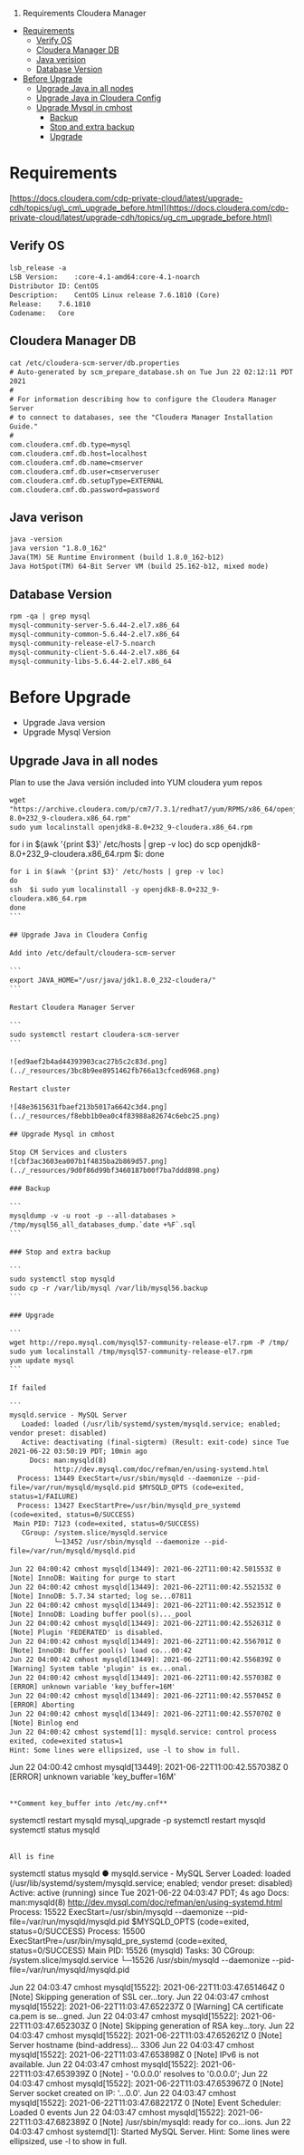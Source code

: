 1. Requirements Cloudera Manager 

- [Requirements](#requierements)
    - [Verify OS](#verify-os)
    - [Cloudera Manager DB](#cloudera-manager-db)
    - [Java verision](#java-verison)
    - [Database Version](#database-version)
- [Before Upgrade](#before-upgrade)
    - [Upgrade Java in all nodes](#upgrade-java-in-all-nodes)
    - [Upgrade Java in Cloudera Config](#upgrade-java-in-cloudera-config)
    - [Upgrade Mysql in cmhost](#upgrade-mysql-in-cmhost)
        - [Backup](#backup)
        - [Stop and extra backup](#stop-and-extra-backup)
        - [Upgrade](#upgrade)

# Requirements

[https://docs.cloudera.com/cdp-private-cloud/latest/upgrade-cdh/topics/ug\_cm\_upgrade_before.html](https://docs.cloudera.com/cdp-private-cloud/latest/upgrade-cdh/topics/ug_cm_upgrade_before.html)

## Verify OS

```
lsb_release -a
LSB Version:	:core-4.1-amd64:core-4.1-noarch
Distributor ID:	CentOS
Description:	CentOS Linux release 7.6.1810 (Core)
Release:	7.6.1810
Codename:	Core
```

## Cloudera Manager DB

```
cat /etc/cloudera-scm-server/db.properties
# Auto-generated by scm_prepare_database.sh on Tue Jun 22 02:12:11 PDT 2021
#
# For information describing how to configure the Cloudera Manager Server
# to connect to databases, see the "Cloudera Manager Installation Guide."
#
com.cloudera.cmf.db.type=mysql
com.cloudera.cmf.db.host=localhost
com.cloudera.cmf.db.name=cmserver
com.cloudera.cmf.db.user=cmserveruser
com.cloudera.cmf.db.setupType=EXTERNAL
com.cloudera.cmf.db.password=password
```

## Java verison

```
java -version
java version "1.8.0_162"
Java(TM) SE Runtime Environment (build 1.8.0_162-b12)
Java HotSpot(TM) 64-Bit Server VM (build 25.162-b12, mixed mode)

```

## Database Version

```
rpm -qa | grep mysql
mysql-community-server-5.6.44-2.el7.x86_64
mysql-community-common-5.6.44-2.el7.x86_64
mysql-community-release-el7-5.noarch
mysql-community-client-5.6.44-2.el7.x86_64
mysql-community-libs-5.6.44-2.el7.x86_64
```

# Before Upgrade

- Upgrade Java version
- Upgrade Mysql Version

## Upgrade Java in all nodes

Plan to use the Java versión included into YUM cloudera yum repos

```
wget "https://archive.cloudera.com/p/cm7/7.3.1/redhat7/yum/RPMS/x86_64/openjdk8-8.0+232_9-cloudera.x86_64.rpm"
sudo yum localinstall openjdk8-8.0+232_9-cloudera.x86_64.rpm
``````
for i in $(awk '{print $3}' /etc/hosts | grep -v loc)
do
scp openjdk8-8.0+232_9-cloudera.x86_64.rpm $i:
done
``````
for i in $(awk '{print $3}' /etc/hosts | grep -v loc)
do
ssh  $i sudo yum localinstall -y openjdk8-8.0+232_9-cloudera.x86_64.rpm
done
```

## Upgrade Java in Cloudera Config

Add into /etc/default/cloudera-scm-server

```
export JAVA_HOME="/usr/java/jdk1.8.0_232-cloudera/"
```

Restart Cloudera Manager Server

```
sudo systemctl restart cloudera-scm-server
```

![ed9aef2b4ad44393903cac27b5c2c83d.png](../_resources/3bc8b9ee8951462fb766a13cfced6968.png)

Restart cluster

![48e3615631fbaef213b5017a6642c3d4.png](../_resources/f8ebb1b0ea0c4f83988a82674c6ebc25.png)

## Upgrade Mysql in cmhost

Stop CM Services and clusters
![cbf3ac3603ea007b1f4835ba2b869d57.png](../_resources/9d0f86d99bf3460187b00f7ba7ddd898.png)

### Backup

```
mysqldump -v -u root -p --all-databases > /tmp/mysql56_all_databases_dump.`date +%F`.sql 
```

### Stop and extra backup

```
sudo systemctl stop mysqld
sudo cp -r /var/lib/mysql /var/lib/mysql56.backup
```

### Upgrade

```
wget http://repo.mysql.com/mysql57-community-release-el7.rpm -P /tmp/
sudo yum localinstall /tmp/mysql57-community-release-el7.rpm
yum update mysql
```

If failed

```
mysqld.service - MySQL Server
   Loaded: loaded (/usr/lib/systemd/system/mysqld.service; enabled; vendor preset: disabled)
   Active: deactivating (final-sigterm) (Result: exit-code) since Tue 2021-06-22 03:50:19 PDT; 10min ago
     Docs: man:mysqld(8)
           http://dev.mysql.com/doc/refman/en/using-systemd.html
  Process: 13449 ExecStart=/usr/sbin/mysqld --daemonize --pid-file=/var/run/mysqld/mysqld.pid $MYSQLD_OPTS (code=exited, status=1/FAILURE)
  Process: 13427 ExecStartPre=/usr/bin/mysqld_pre_systemd (code=exited, status=0/SUCCESS)
 Main PID: 7123 (code=exited, status=0/SUCCESS)
   CGroup: /system.slice/mysqld.service
           └─13452 /usr/sbin/mysqld --daemonize --pid-file=/var/run/mysqld/mysqld.pid

Jun 22 04:00:42 cmhost mysqld[13449]: 2021-06-22T11:00:42.501553Z 0 [Note] InnoDB: Waiting for purge to start
Jun 22 04:00:42 cmhost mysqld[13449]: 2021-06-22T11:00:42.552153Z 0 [Note] InnoDB: 5.7.34 started; log se...07811
Jun 22 04:00:42 cmhost mysqld[13449]: 2021-06-22T11:00:42.552351Z 0 [Note] InnoDB: Loading buffer pool(s)..._pool
Jun 22 04:00:42 cmhost mysqld[13449]: 2021-06-22T11:00:42.552631Z 0 [Note] Plugin 'FEDERATED' is disabled.
Jun 22 04:00:42 cmhost mysqld[13449]: 2021-06-22T11:00:42.556701Z 0 [Note] InnoDB: Buffer pool(s) load co...00:42
Jun 22 04:00:42 cmhost mysqld[13449]: 2021-06-22T11:00:42.556839Z 0 [Warning] System table 'plugin' is ex...onal.
Jun 22 04:00:42 cmhost mysqld[13449]: 2021-06-22T11:00:42.557038Z 0 [ERROR] unknown variable 'key_buffer=16M'
Jun 22 04:00:42 cmhost mysqld[13449]: 2021-06-22T11:00:42.557045Z 0 [ERROR] Aborting
Jun 22 04:00:42 cmhost mysqld[13449]: 2021-06-22T11:00:42.557070Z 0 [Note] Binlog end
Jun 22 04:00:42 cmhost systemd[1]: mysqld.service: control process exited, code=exited status=1
Hint: Some lines were ellipsized, use -l to show in full.
``````
Jun 22 04:00:42 cmhost mysqld[13449]: 2021-06-22T11:00:42.557038Z 0 [ERROR] unknown variable 'key_buffer=16M'
```

**Comment key_buffer into /etc/my.cnf**

```
systemctl restart mysqld
mysql_upgrade -p
systemctl restart mysqld
systemctl status mysqld
```

All is fine

```
systemctl status mysqld
● mysqld.service - MySQL Server
   Loaded: loaded (/usr/lib/systemd/system/mysqld.service; enabled; vendor preset: disabled)
   Active: active (running) since Tue 2021-06-22 04:03:47 PDT; 4s ago
     Docs: man:mysqld(8)
           http://dev.mysql.com/doc/refman/en/using-systemd.html
  Process: 15522 ExecStart=/usr/sbin/mysqld --daemonize --pid-file=/var/run/mysqld/mysqld.pid $MYSQLD_OPTS (code=exited, status=0/SUCCESS)
  Process: 15500 ExecStartPre=/usr/bin/mysqld_pre_systemd (code=exited, status=0/SUCCESS)
 Main PID: 15526 (mysqld)
    Tasks: 30
   CGroup: /system.slice/mysqld.service
           └─15526 /usr/sbin/mysqld --daemonize --pid-file=/var/run/mysqld/mysqld.pid

Jun 22 04:03:47 cmhost mysqld[15522]: 2021-06-22T11:03:47.651464Z 0 [Note] Skipping generation of SSL cer...tory.
Jun 22 04:03:47 cmhost mysqld[15522]: 2021-06-22T11:03:47.652237Z 0 [Warning] CA certificate ca.pem is se...gned.
Jun 22 04:03:47 cmhost mysqld[15522]: 2021-06-22T11:03:47.652303Z 0 [Note] Skipping generation of RSA key...tory.
Jun 22 04:03:47 cmhost mysqld[15522]: 2021-06-22T11:03:47.652621Z 0 [Note] Server hostname (bind-address)... 3306
Jun 22 04:03:47 cmhost mysqld[15522]: 2021-06-22T11:03:47.653898Z 0 [Note] IPv6 is not available.
Jun 22 04:03:47 cmhost mysqld[15522]: 2021-06-22T11:03:47.653939Z 0 [Note]   - '0.0.0.0' resolves to '0.0.0.0';
Jun 22 04:03:47 cmhost mysqld[15522]: 2021-06-22T11:03:47.653967Z 0 [Note] Server socket created on IP: '...0.0'.
Jun 22 04:03:47 cmhost mysqld[15522]: 2021-06-22T11:03:47.682217Z 0 [Note] Event Scheduler: Loaded 0 events
Jun 22 04:03:47 cmhost mysqld[15522]: 2021-06-22T11:03:47.682389Z 0 [Note] /usr/sbin/mysqld: ready for co...ions.
Jun 22 04:03:47 cmhost systemd[1]: Started MySQL Server.
Hint: Some lines were ellipsized, use -l to show in full.
```